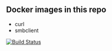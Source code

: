 ## Docker images in this repo

- curl
- smbclient

[![Build Status](https://cloud.drone.io/api/badges/Codebreaker101/docker-images/status.svg)](https://cloud.drone.io/Codebreaker101/docker-images)
